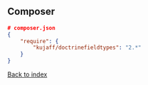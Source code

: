 Composer
--------

```json
# composer.json
{
    "require": {
        "kujaff/doctrinefieldtypes": "2.*"
    }
}
```

[Back to index](../README.md)